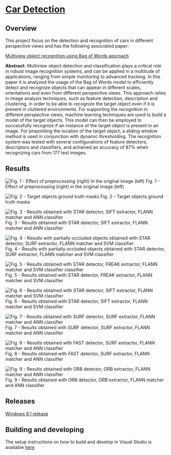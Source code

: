 # [Car Detection](http://carlosmccosta.github.io/Car-Detection/)


## Overview
This project focus on the detection and recognition of cars in different perspective views and has the following associated paper:

[Multiview object recognition using Bag of Words approach](https://github.com/carlosmccosta/Car-Detection/raw/master/Report/Multiview%20object%20recognition%20using%20Bag%20of%20Words%20approach.pdf)


**Abstract:**
Multiview object detection and classification plays a 
critical  role  in  robust  image  recognition  systems,  and  can  be 
applied  in  a  multitude  of  applications,  ranging  from  simple 
monitoring  to advanced tracking. In this paper it is analyzed the 
usage of the Bag of Words model to efficiently detect and recognize 
objects that can appear in different  scales, orientations and even 
from  different  perspective  views.  This  approach  relies  in  image 
analysis  techniques,  such  as  feature  detection,  description  and 
clustering, in order to be able to recognize the target object even if 
it  is  present  in  cluttered  environments.  For  supporting  the 
recognition  in  different  perspective  views,  machine  learning 
techniques  are  used  to build  a  model  of the target  objects. This 
model  can  then  be  employed  to  successfully  recognize  if  an 
instance of the  target object is present in  an  image.  For pinpointing 
the location  of the target object, a sliding window method is used
in conjunction with dynamic thresholding. The recognition system 
was  tested  with  several  configurations  of  feature  detectors, 
descriptors  and classifiers, and achieved an accuracy of 87% when 
recognizing cars from 177 test images.



## Results

![Fig. 1 - Effect of preprocessing (right) in the original image 
(left)](https://raw2.github.com/carlosmccosta/Car-Detection/master/Results/Representative%20results/1%20-%20Effect%20of%20preprocessing%20(right)%20in%20the%20original%20image%20(left).png)
Fig. 1 - Effect of preprocessing (right) in the original image 
(left)



![Fig. 2 - Target objects ground truth masks](https://raw2.github.com/carlosmccosta/Car-Detection/master/Results/Representative%20results/2%20-%20Target%20objects%20ground%20truth%20masks.png)
Fig. 2 - Target objects ground truth masks



![Fig. 3 - Results obtained with STAR detector, SIFT extractor, FLANN matcher and ANN classifier](https://raw2.github.com/carlosmccosta/Car-Detection/master/Results/Representative%20results/3%20-%20Results%20obtained%20with%20STAR%20detector,%20SIFT%20extractor,%20FLANN%20matcher%20and%20ANN%20classifier.png)
Fig. 3 - Results obtained with STAR detector, SIFT extractor, FLANN matcher and ANN classifier



![Fig. 4 - Results with partially occluded objects obtained with STAR detector, SURF extractor, FLANN matcher and SVM classifier](https://raw2.github.com/carlosmccosta/Car-Detection/master/Results/Representative%20results/4%20-%20Results%20obtained%20with%20STAR%20detector,%20SURF%20extractor,%20FLANN%20matcher%20and%20SVM%20classifier.png)
Fig. 4 - Results with partially occluded objects obtained with STAR detector, SURF extractor, FLANN matcher and SVM classifier



![Fig. 5 - Results obtained with STAR detector, FREAK extractor, FLANN matcher and SVM classifier classifier](https://raw2.github.com/carlosmccosta/Car-Detection/master/Results/Representative%20results/4%20-%20Results%20obtained%20with%20STAR%20detector,%20SURF%20extractor,%20FLANN%20matcher%20and%20SVM%20classifier.png)
Fig. 5 - Results obtained with STAR detector, FREAK extractor, FLANN matcher and SVM classifier



![Fig. 6 - Results obtained with STAR detector, SIFT extractor, FLANN matcher and SVM classifier](https://raw2.github.com/carlosmccosta/Car-Detection/master/Results/Representative%20results/6%20-%20Results%20obtained%20with%20STAR%20detector,%20SIFT%20extractor,%20FLANN%20matcher%20and%20SVM%20classifier.png)
Fig. 6 - Results obtained with STAR detector, SIFT extractor, FLANN matcher and SVM classifier



![Fig. 7 - Results obtained with SURF detector, SURF extractor, FLANN matcher and ANN classifier](https://raw2.github.com/carlosmccosta/Car-Detection/master/Results/Representative%20results/7%20-%20Results%20obtained%20with%20SURF%20detector,%20SURF%20extractor,%20FLANN%20matcher%20and%20ANN%20classifier.png)
Fig. 7 - Results obtained with SURF detector, SURF extractor, FLANN matcher and ANN classifier



![Fig. 8 - Results obtained with FAST detector, SURF extractor, FLANN matcher and ANN classifier](https://raw2.github.com/carlosmccosta/Car-Detection/master/Results/Representative%20results/8%20-%20Results%20obtained%20with%20FAST%20detector,%20SURF%20extractor,%20FLANN%20matcher%20and%20ANN%20classifier.png)
Fig. 8 - Results obtained with FAST detector, SURF extractor, FLANN matcher and ANN classifier



![Fig. 9 - Results obtained with ORB detector, ORB extractor, FLANN matcher and ANN classifier](https://raw2.github.com/carlosmccosta/Car-Detection/master/Results/Representative%20results/9%20-%20Results%20obtained%20with%20ORB%20detector,%20ORB%20extractor,%20FLANN%20matcher%20and%20ANN%20classifier.png)
Fig. 9 - Results obtained with ORB detector, ORB extractor, FLANN matcher and ANN classifier


## Releases
[Windows 8.1 release](https://github.com/carlosmccosta/Car-Detection/releases)



## Building and developing
The setup instructions on how to build and develop in Visual Studio is available [here](https://github.com/carlosmccosta/Car-Detection/blob/master/CarDetection/docs/Visual%20Studio%20configuration%20for%20OpenCV%202.4.7.txt)
